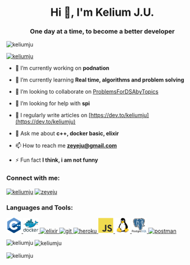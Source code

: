 <h1 align="center">Hi 👋, I'm Kelium J.U.</h1>
<h3 align="center">One day at a time, to become a better developer</h3>

<p align="left"> <img src="https://komarev.com/ghpvc/?username=keliumju&label=Profile%20views&color=0e75b6&style=flat" alt="keliumju" /> </p>

<p align="left"> <a href="https://github.com/ryo-ma/github-profile-trophy"><img src="https://github-profile-trophy.vercel.app/?username=keliumju" alt="keliumju" /></a> </p>

- 🔭 I’m currently working on **podnation**

- 🌱 I’m currently learning **Real time, algorithms and problem solving**

- 👯 I’m looking to collaborate on [ProblemsForDSAbyTopics](https://github.com/keliumJU/ProblemsForDSAbyTopics)

- 🤝 I’m looking for help with **spi**

- 📝 I regularly write articles on [https://dev.to/keliumju](https://dev.to/keliumju)

- 💬 Ask me about **c++, docker basic, elixir**

- 📫 How to reach me **zeyeju@gmail.com**

- ⚡ Fun fact **I think, i am not funny**

<h3 align="left">Connect with me:</h3>
<p align="left">
<a href="https://dev.to/keliumju" target="blank"><img align="center" src="https://raw.githubusercontent.com/rahuldkjain/github-profile-readme-generator/master/src/images/icons/Social/devto.svg" alt="keliumju" height="30" width="40" /></a>
<a href="https://codeforces.com/profile/zeyeju" target="blank"><img align="center" src="https://raw.githubusercontent.com/rahuldkjain/github-profile-readme-generator/master/src/images/icons/Social/codeforces.svg" alt="zeyeju" height="30" width="40" /></a>
</p>

<h3 align="left">Languages and Tools:</h3>
<p align="left"> <a href="https://www.w3schools.com/cpp/" target="_blank" rel="noreferrer"> <img src="https://raw.githubusercontent.com/devicons/devicon/master/icons/cplusplus/cplusplus-original.svg" alt="cplusplus" width="40" height="40"/> </a> <a href="https://www.docker.com/" target="_blank" rel="noreferrer"> <img src="https://raw.githubusercontent.com/devicons/devicon/master/icons/docker/docker-original-wordmark.svg" alt="docker" width="40" height="40"/> </a> <a href="https://elixir-lang.org" target="_blank" rel="noreferrer"> <img src="https://www.vectorlogo.zone/logos/elixir-lang/elixir-lang-icon.svg" alt="elixir" width="40" height="40"/> </a> <a href="https://git-scm.com/" target="_blank" rel="noreferrer"> <img src="https://www.vectorlogo.zone/logos/git-scm/git-scm-icon.svg" alt="git" width="40" height="40"/> </a> <a href="https://heroku.com" target="_blank" rel="noreferrer"> <img src="https://www.vectorlogo.zone/logos/heroku/heroku-icon.svg" alt="heroku" width="40" height="40"/> </a> <a href="https://developer.mozilla.org/en-US/docs/Web/JavaScript" target="_blank" rel="noreferrer"> <img src="https://raw.githubusercontent.com/devicons/devicon/master/icons/javascript/javascript-original.svg" alt="javascript" width="40" height="40"/> </a> <a href="https://www.linux.org/" target="_blank" rel="noreferrer"> <img src="https://raw.githubusercontent.com/devicons/devicon/master/icons/linux/linux-original.svg" alt="linux" width="40" height="40"/> </a> <a href="https://www.postgresql.org" target="_blank" rel="noreferrer"> <img src="https://raw.githubusercontent.com/devicons/devicon/master/icons/postgresql/postgresql-original-wordmark.svg" alt="postgresql" width="40" height="40"/> </a> <a href="https://postman.com" target="_blank" rel="noreferrer"> <img src="https://www.vectorlogo.zone/logos/getpostman/getpostman-icon.svg" alt="postman" width="40" height="40"/> </a> </p>

<p><img align="left" src="https://github-readme-stats.vercel.app/api/top-langs?username=keliumju&show_icons=true&locale=en&layout=compact" alt="keliumju" /></p>

<p>&nbsp;<img align="center" src="https://github-readme-stats.vercel.app/api?username=keliumju&show_icons=true&locale=en" alt="keliumju" /></p>

<p><img align="center" src="https://github-readme-streak-stats.herokuapp.com/?user=keliumju&" alt="keliumju" /></p>
